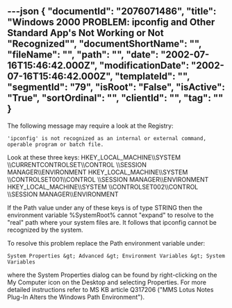 ---json
{
  "documentId": "2076071486",
  "title": "Windows 2000 PROBLEM: ipconfig and Other Standard App's Not Working or Not &quot;Recognized&quot;",
  "documentShortName": "",
  "fileName": "",
  "path": "",
  "date": "2002-07-16T15:46:42.000Z",
  "modificationDate": "2002-07-16T15:46:42.000Z",
  "templateId": "",
  "segmentId": "79",
  "isRoot": "False",
  "isActive": "True",
  "sortOrdinal": "",
  "clientId": "",
  "tag": ""
}
---

The following message may require a look at the Registry:

    'ipconfig' is not recognized as an internal or external command,
    operable program or batch file.

Look at these three keys:
    HKEY_LOCAL_MACHINE&bsol;&bsol;SYSTEM
        &bsol;&bsol;CURRENTCONTROLSET&bsol;&bsol;CONTROL
            &bsol;&bsol;SESSION MANAGER&bsol;&bsol;ENVIRONMENT
    HKEY_LOCAL_MACHINE&bsol;&bsol;SYSTEM
        &bsol;&bsol;CONTROLSET001&bsol;&bsol;CONTROL
            &bsol;&bsol;SESSION MANAGER&bsol;&bsol;ENVIRONMENT
    HKEY_LOCAL_MACHINE&bsol;&bsol;SYSTEM
        &bsol;&bsol;CONTROLSET002&bsol;&bsol;CONTROL
            &bsol;&bsol;SESSION MANAGER&bsol;&bsol;ENVIRONMENT

If the Path value under any of these keys is of type STRING then the environment variable %SystemRoot% cannot &quot;expand&quot; to resolve to the &quot;real&quot; path where your system files are. It follows that ipconfig cannot be recognized by the system.

To resolve this problem replace the Path environment variable under:

    System Properties &gt; Advanced &gt; Environment Variables &gt; System Variables

where the System Properties dialog can be found by right-clicking on the My Computer icon on the Desktop and selecting Properties. For more detailed instructions refer to MS KB article Q317206 (&quot;MMS Lotus Notes Plug-In Alters the Windows Path Environment&quot;).
